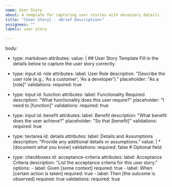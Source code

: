 ```yaml
---
name: User Story
about: A template for capturing user stories with necessary details.
title: "[User Story] - <Brief Description>"
assignees: ""
labels: user story

---
```


body:
- type: markdown
  attributes:
    value: |
      ## User Story Template
      Fill in the details below to capture the user story correctly.

- type: input
  id: role
  attributes:
    label: User Role
    description: "Describe the user role (e.g., 'As a customer', 'As a developer')."
    placeholder: "As a [role]"
  validations:
    required: true

- type: input
  id: function
  attributes:
    label: Functionality Required
    description: "What functionality does this user require?"
    placeholder: "I need to [function]"
  validations:
    required: true

- type: input
  id: benefit
  attributes:
    label: Benefit
    description: "What benefit does the user achieve?"
    placeholder: "So that [benefit]"
  validations:
    required: true

- type: textarea
  id: details
  attributes:
    label: Details and Assumptions
    description: "Provide any additional details or assumptions."
    value: |
      * [document what you know]
  validations:
    required: false  # Optional field

- type: checkboxes
  id: acceptance-criteria
  attributes:
    label: Acceptance Criteria
    description: "List the acceptance criteria for this user story."
    options:
      - label: Given [some context]
        required: true
      - label: When [certain action is taken]
        required: true
      - label: Then [the outcome is observed]
        required: true
  validations:
    required: true
